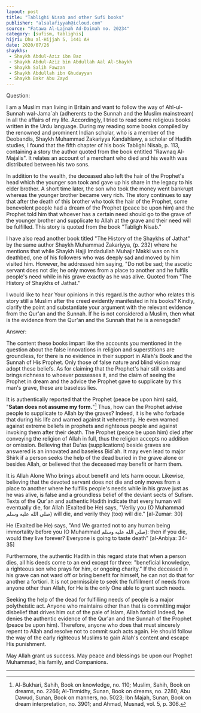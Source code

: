 ```yaml
---
layout: post
title: "Tablighi Nisab and other Sufi books"
publisher: "alsalafiyyah@icloud.com"
source: "Fatawa Al-Lajnah Ad-Daimah no. 20234"
category: [sufism, tablighis]
hijri: Dhu al-Hijjah 5, 1441 AH
date: 2020/07/26
shaykhs: 
 - Shaykh Abdul-Aziz ibn Baz
 - Shaykh Abdul-Aziz bin Abdullah Aal Al-Shaykh
 - Shaykh Salih Fawzan
 - Shaykh Abdullah ibn Ghudayyan
 - Shaykh Bakr Abu Zayd
---
```


Question: 

I am a Muslim man living in Britain and want to follow the way of Ahl-ul-Sunnah wal-Jama`ah (adherents to the Sunnah and the Muslim mainstream) in all the affairs of my life. Accordingly, I tried to read some religious books written in the Urdu language. During my reading some books compiled by the renowned and prominent Indian scholar, who is a member of the Deobandis, Shaykh Muhammad Zakariyya Kandahlawy, a scholar of Hadith studies, I found that the fifth chapter of his book Tablighi Nisab, p. 113, containing a story the author quoted from the book entitled "Rawnaq Al-Majalis". It relates an account of a merchant who died and his wealth was distributed between his two sons. 

In addition to the wealth, the deceased also left the hair of the Prophet's head which the younger son took and gave up his share in the legacy to his elder brother. A short time later, the son who took the money went bankrupt whereas the younger brother became very rich. The story continues to say that after the death of this brother who took the hair of the Prophet, some benevolent people had a dream of the Prophet (peace be upon him) and the Prophet told him that whoever has a certain need should go to the grave of the younger brother and supplicate to Allah at the grave and their need will be fulfilled. This story is quoted from the book "Tabligh Nisab." 

I have also read another book titled "The History of the Shaykhs of Jathat" by the same author Shaykh Muhammad Zakariyya, (p. 232) where he mentions that while Shaykh Hajji Imdadullah Muhajir Makki was on his deathbed, one of his followers who was deeply sad and moved by him visited him. However, he addressed him saying, "Do not be sad; the ascetic servant does not die; he only moves from a place to another and he fulfils people's need while in his grave exactly as he was alive. Quoted from "The History of Shaykhs of Jathat." 

I would like to hear Your opinions in this regard.Is the author who relates this story still a Muslim after the creed evidently manifested in his books? Kindly, clarify the point and substantiate your argument with the relevant evidence from the Qur'an and the Sunnah. If he is not considered a Muslim, then what is the evidence from the Qur'an and the Sunnah that he is a renegade?

Answer:

The content these books impart like the accounts you mentioned in the question about the false innovations in religion and superstitions are groundless, for there is no evidence in their support in Allah's Book and the Sunnah of His Prophet. Only those of false nature and blind vision may adopt these beliefs. As for claiming that the Prophet's hair still exists and brings richness to whoever possesses it, and the claim of seeing the Prophet in dream and the advice the Prophet gave to supplicate by this man's grave, these are baseless lies. 

It is authentically reported that the Prophet (peace be upon him) said, "**Satan does not assume my form.**"[^1] Thus, how can the Prophet advise people to supplicate to Allah by the graves? Indeed, it is he who forbade that during his life and warned against it vehemently. He even warned against extreme beliefs in prophets and righteous people and against invoking them after their death. The Prophet (peace be upon him) died after conveying the religion of Allah in full, thus the religion accepts no addition or omission. Believing that Du'as (supplications) beside graves are answered is an innovated and baseless Bid`ah. It may even lead to major Shirk if a person seeks the help of the dead buried in the grave alone or besides Allah, or believed that the deceased may benefit or harm them. 

It is Allah Alone Who brings about benefit and lets harm occur. Likewise, believing that the devoted servant does not die and only moves from a place to another where he fulfills people's needs while in his grave just as he was alive, is false and a groundless belief of the deviant sects of Sufism. Texts of the Qur'an and authentic Hadith indicate that every human will eventually die, for Allah (Exalted be He) says, "Verily you (O Muhammad صلى الله عليه وسلم) will die, and verily they (too) will die." [al-Zumar: 30]

He (Exalted be He) says, "And We granted not to any human being immortality before you (O Muhammad صلى الله عليه وسلم): then if you die, would they live forever? Everyone is going to taste death" [al-Anbiya: 34-35] 

Furthermore, the authentic Hadith in this regard state that when a person dies, all his deeds come to an end except for three: "beneficial knowledge, a righteous son who prays for him, or ongoing charity." If the deceased in his grave can not ward off or bring benefit for himself, he can not do that for another a fortiori. It is not permissible to seek the fulfillment of needs from anyone other than Allah, for He is the only One able to grant such needs. 

Seeking the help of the dead for fulfilling needs of people is a major polytheistic act. Anyone who maintains other than that is committing major disbelief that drives him out of the pale of Islam, Allah forbid! Indeed, he denies the authentic evidence of the Qur'an and the Sunnah of the Prophet (peace be upon him). Therefore, anyone who does that must sincerely repent to Allah and resolve not to commit such acts again. He should follow the way of the early righteous Muslims to gain Allah's content and escape His punishment.

May Allah grant us success. May peace and blessings be upon our Prophet Muhammad, his family, and Companions.

---
[^1]: Al-Bukhari, Sahih, Book on knowledge, no. 110; Muslim, Sahih, Book on dreams, no. 2266; Al-Tirmidhy, Sunan, Book on dreams, no. 2280; Abu Dawud, Sunan, Book on manners, no. 5023; Ibn Majah, Sunan, Book on dream interpretation, no. 3901; and Ahmad, Musnad, vol. 5, p. 306.

